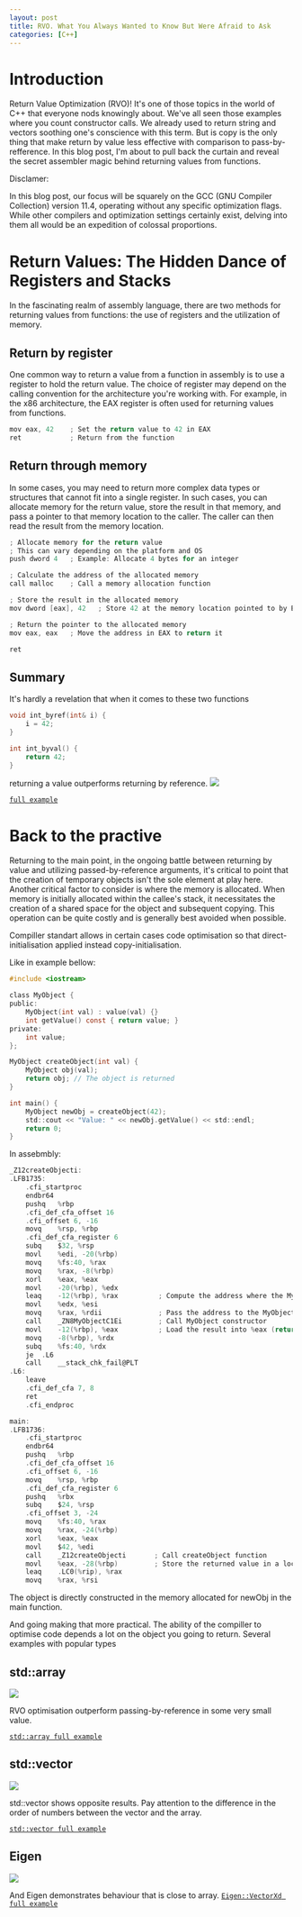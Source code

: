 ```yaml
---
layout: post
title: RVO. What You Always Wanted to Know But Were Afraid to Ask
categories: [C++]
---
```


# Introduction

Return Value Optimization (RVO)!
It's one of those topics in the world of C++ that everyone nods knowingly about.
We've all seen those examples where you count constructor calls.
We already used to return string and vectors soothing one's conscience with this term.
But is copy  is the only thing that make return by value less effective with comparison to pass-by-refference. 
In this blog post, I'm about to pull back the curtain and reveal the secret assembler magic behind returning values from functions.

Disclamer: 

In this blog post, our focus will be squarely on the GCC (GNU Compiler Collection) version 11.4, operating without any specific optimization flags.
While other compilers and optimization settings certainly exist, delving into them all would be an expedition of colossal proportions.

# Return Values: The Hidden Dance of Registers and Stacks

In the fascinating realm of assembly language, there are two methods for returning values from functions: the use of registers and the utilization of memory.

## Return by register

One common way to return a value from a function in assembly is to use a register to hold the return value.
The choice of register may depend on the calling convention for the architecture you're working with.
For example, in the x86 architecture, the EAX register is often used for returning values from functions.

```c
mov eax, 42    ; Set the return value to 42 in EAX
ret            ; Return from the function
```

## Return through memory

In some cases, you may need to return more complex data types or structures that cannot fit into a single register.
In such cases, you can allocate memory for the return value, store the result in that memory, and pass a pointer to that memory location to the caller.
The caller can then read the result from the memory location.

```c
; Allocate memory for the return value
; This can vary depending on the platform and OS
push dword 4   ; Example: Allocate 4 bytes for an integer

; Calculate the address of the allocated memory
call malloc    ; Call a memory allocation function

; Store the result in the allocated memory
mov dword [eax], 42   ; Store 42 at the memory location pointed to by EAX

; Return the pointer to the allocated memory
mov eax, eax   ; Move the address in EAX to return it

ret
```

## Summary

It's hardly a revelation that when it comes to these two functions

```c
void int_byref(int& i) {
    i = 42;
}

int int_byval() {
    return 42;
}
```

returning a value outperforms returning by reference.
![](/images/test_rvo/int_refvs_value.png)

[`full example`](https://github.com/friackazoid/test_rvo/blob/main/test_int_rvo.cpp)

# Back to the practive

Returning to the main point, in the ongoing battle between returning by value and utilizing passed-by-reference arguments, it's critical to point that the creation of temporary objects isn't the sole element at play here.
Another critical factor to consider is where the memory is allocated. 
When memory is initially allocated within the callee's stack, it necessitates the creation of a shared space for the object and subsequent copying. This operation can be quite costly and is generally best avoided when possible.

Compiller standart allows in certain cases code optimisation so that direct-initialisation applied instead copy-initialisation.

Like in example bellow:

```c
#include <iostream>

class MyObject {
public:
    MyObject(int val) : value(val) {}
    int getValue() const { return value; }
private:
    int value;
};

MyObject createObject(int val) {
    MyObject obj(val);
    return obj; // The object is returned
}

int main() {
    MyObject newObj = createObject(42);
    std::cout << "Value: " << newObj.getValue() << std::endl;
    return 0;
}
```

In assebmbly:

```c
_Z12createObjecti:
.LFB1735:
	.cfi_startproc
	endbr64
	pushq	%rbp
	.cfi_def_cfa_offset 16
	.cfi_offset 6, -16
	movq	%rsp, %rbp
	.cfi_def_cfa_register 6
	subq	$32, %rsp
	movl	%edi, -20(%rbp)
	movq	%fs:40, %rax
	movq	%rax, -8(%rbp)
	xorl	%eax, %eax
	movl	-20(%rbp), %edx
	leaq	-12(%rbp), %rax          ; Compute the address where the MyObject will be constructed
	movl	%edx, %esi
	movq	%rax, %rdii              ; Pass the address to the MyObject constructor
	call	_ZN8MyObjectC1Ei         ; Call MyObject constructor
	movl	-12(%rbp), %eax          ; Load the result into %eax (return value)
	movq	-8(%rbp), %rdx
	subq	%fs:40, %rdx
	je	.L6
	call	__stack_chk_fail@PLT
.L6:
	leave
	.cfi_def_cfa 7, 8
	ret
	.cfi_endproc

main:
.LFB1736:
	.cfi_startproc
	endbr64
	pushq	%rbp
	.cfi_def_cfa_offset 16
	.cfi_offset 6, -16
	movq	%rsp, %rbp
	.cfi_def_cfa_register 6
	pushq	%rbx
	subq	$24, %rsp
	.cfi_offset 3, -24
	movq	%fs:40, %rax
	movq	%rax, -24(%rbp)
	xorl	%eax, %eax
	movl	$42, %edi
	call	_Z12createObjecti       ; Call createObject function
	movl	%eax, -28(%rbp)         ; Store the returned value in a local variable
	leaq	.LC0(%rip), %rax
	movq	%rax, %rsi
```

The object is directly constructed in the memory allocated for newObj in the main function.

And going making that more practical. 
The ability of the compiller to optimise code depends a lot on the object you going to return.
Several examples with popular types

## std::array
![](/images/test_rvo/rvo_array_byref_vs_byval.png)

RVO optimisation outperform passing-by-reference in some very small value.

[`std::array full example`](https://github.com/friackazoid/test_rvo/blob/main/bench_array_rvo.cpp)

## std::vector
![](/images/test_rvo/vector_byref_vs_byval.png)

std::vector shows opposite results.
Pay attention to the difference in the order of numbers between the vector and the array.

[`std::vector full example`](https://github.com/friackazoid/test_rvo/blob/main/bench_vector_rvo.cpp)

## Eigen

![](images/test_rvo/rvo_eigen_byref_vs_byval.png)

And Eigen demonstrates behaviour that is close to array.
[`Eigen::VectorXd full example`](https://github.com/friackazoid/test_rvo/blob/main/bench_eigen_rvo.cpp)


